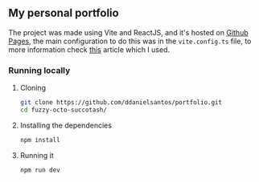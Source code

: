 ## My personal portfolio
The project was made using Vite and ReactJS, and it's hosted on [Github Pages](https://ddanielsantos.github.io/fuzzy-octo-succotash/), the main configuration to do this was in the `vite.config.ts` file, to more information check [this](https://dev.to/yuribenjamin/how-to-deploy-react-app-in-github-pages-2a1f) article which I used.

### Running locally
 1. Cloning
	 ```bash
	 git clone https://github.com/ddanielsantos/portfolio.git
	 cd fuzzy-octo-succotash/
	 ```
2. Installing the dependencies
	```bash
	npm install
	```
3. Running it
	```bash
	npm run dev
	```

